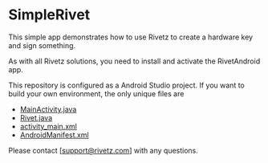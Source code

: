 # SimpleRivet
This simple app demonstrates how to use Rivetz to create a hardware key and sign something.

As with all Rivetz solutions, you need to install and activate the RivetAndroid app.

This repository is configured as a Android Studio project. If you want to build your own environment, the only unique files are

* [MainActivity.java](./app/src/main/java/com/rivetz/samples/simplerivet/MainActivity.java)
* [Rivet.java](./app/src/main/java/com/rivetz/samples/simplerivet/Rivet.java)
* [activity_main.xml](./app/src/main/res/layout/activity_main.xml)
* [AndroidManifest.xml](./app/src/main/AndroidManifest.xml)

Please contact [support@rivetz.com] with any questions.
